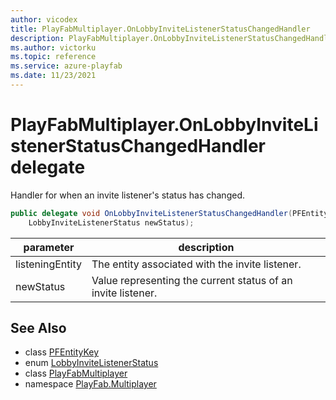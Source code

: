 ```yaml
---
author: vicodex
title: PlayFabMultiplayer.OnLobbyInviteListenerStatusChangedHandler
description: PlayFabMultiplayer.OnLobbyInviteListenerStatusChangedHandler
ms.author: victorku
ms.topic: reference
ms.service: azure-playfab
ms.date: 11/23/2021
---
```


# PlayFabMultiplayer.OnLobbyInviteListenerStatusChangedHandler delegate

Handler for when an invite listener's status has changed.

```csharp
public delegate void OnLobbyInviteListenerStatusChangedHandler(PFEntityKey listeningEntity, 
    LobbyInviteListenerStatus newStatus);
```

| parameter | description |
| --- | --- |
| listeningEntity | The entity associated with the invite listener. |
| newStatus | Value representing the current status of an invite listener. |

## See Also

* class [PFEntityKey](./PFEntityKey.md)
* enum [LobbyInviteListenerStatus](./LobbyInviteListenerStatus.md)
* class [PlayFabMultiplayer](./PlayFabMultiplayer.md)
* namespace [PlayFab.Multiplayer](../PlayFabMultiplayerSDK.md)

